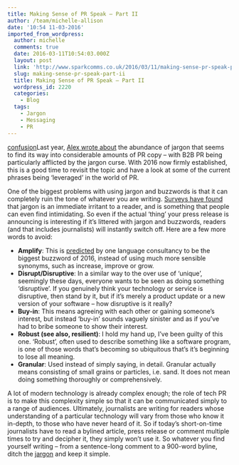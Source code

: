 ```yaml
---
title: Making Sense of PR Speak – Part II
author: /team/michelle-allison
date: '10:54 11-03-2016'
imported_from_wordpress:
  author: michelle
  comments: true
  date: 2016-03-11T10:54:03.000Z
  layout: post
  link: 'http://www.sparkcomms.co.uk/2016/03/11/making-sense-pr-speak-part-ii/'
  slug: making-sense-pr-speak-part-ii
  title: Making Sense of PR Speak – Part II
  wordpress_id: 2220
  categories:
    - Blog
  tags:
    - Jargon
    - Messaging
    - PR
---
```


[confusion](confusion-150x150.jpg)Last year, [Alex wrote about](http://www.sparkcomms.co.uk/2015/08/06/making-sense-pr-speak/) the abundance of jargon that seems to find its way into considerable amounts of PR copy – with B2B PR being particularly afflicted by the jargon curse. With 2016 now firmly established, this is a good time to revisit the topic and have a look at some of the current phrases being ‘leveraged’ in the world of PR.

One of the biggest problems with using jargon and buzzwords is that it can completely ruin the tone of whatever you are writing. [Surveys have found](http://theconversation.com/translated-the-baffling-world-of-business-jargon-52795) that jargon is an immediate irritant to a reader, and is something that people can even find intimidating. So even if the actual ‘thing’ your press release is announcing is interesting if it’s littered with jargon and buzzwords, readers (and that includes journalists) will instantly switch off. Here are a few more words to avoid:

  * **Amplify**: This is [predicted](http://www.telegraph.co.uk/finance/newsbysector/banksandfinance/12083283/The-business-jargon-that-will-invade-the-City-in-2016.html) by one language consultancy to be the biggest buzzword of 2016, instead of using much more sensible synonyms, such as increase, improve or grow.
  * **Disrupt/Disruptive**: In a similar way to the over use of ‘unique’, seemingly these days, everyone wants to be seen as doing something ‘disruptive’. If you genuinely think your technology or service is disruptive, then stand by it, but if it’s merely a product update or a new version of your software – how disruptive is it really?
  * **Buy-in**: This means agreeing with each other or gaining someone’s interest, but instead ‘buy-in’ sounds vaguely sinister and as if you’ve had to bribe someone to show their interest.
  * **Robust (see also, resilient)**: I hold my hand up, I’ve been guilty of this one. ‘Robust’, often used to describe something like a software program, is one of those words that’s becoming so ubiquitous that’s it’s beginning to lose all meaning.
  * **Granular**: Used instead of simply saying, in detail. Granular actually means consisting of small grains or particles, i.e. sand. It does not mean doing something thoroughly or comprehensively.

A lot of modern technology is already complex enough; the role of tech PR is to make this complexity simple so that it can be communicated simply to a range of audiences. Ultimately, journalists are writing for readers whose understanding of a particular technology will vary from those who know it in-depth, to those who have never heard of it. So if today’s short-on-time journalists have to read a bylined article, press release or comment multiple times to try and decipher it, they simply won’t use it. So whatever you find yourself writing – from a sentence-long comment to a 900-word byline, ditch the [jargon](http://projects.wsj.com/buzzwords2014/#p=3%7C12%7C37%7C%7C2%7C0%7C1) and keep it simple.
